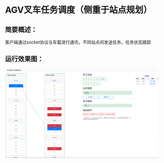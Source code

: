 
# AGV叉车任务调度（侧重于站点规划）
## 简要概述：
客户端通过socket协议与车载进行通讯，不同站点间发送任务，任务状态跟踪
## 运行效果图：
![image 程序运行效果图](https://github.com/LMF2020/hision-task/raw/master/doc/img/code.png)


